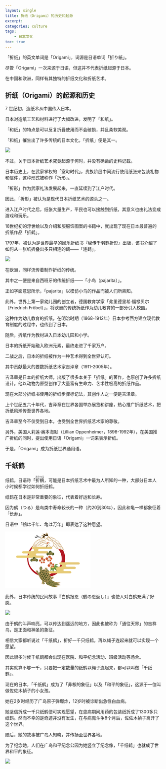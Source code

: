 ```yaml
---
layout: single
title: 折纸（Origami）的历史和起源
excerpt:
categories: culture
tags:
    - 日本文化
toc: true
---
```


「折纸」的英文单词是「Origami」，词源是日语单词「折り紙」。

尽管「Origami」一次来源于日语，但这并不代表折纸起源于日本。

在中国和欧洲，同样有其独特的折纸文化和折纸艺术。

## 折纸（Origami）的起源和历史

7 世纪初，造纸术从中国传入日本。

日本对造纸工艺和材料进行了大幅改进，发明了「和纸」。

「和纸」的特点是可以反复折叠使用而不会破损，并且柔软美观。

「和纸」催生出了许多传统的日本文化，「折纸」便是其一。

![](https://kogeijapan.com/element/shared/images/kj/ehime/title/ehime-02.jpg)

不过，关于日本折纸艺术究竟起源于何时，并没有确凿的史料记载。

日本历史上，在武家掌权的「室町时代」，贵族阶层中间流行使用纸张来包装礼物和信件，这种形式被称作「折形」。

「折形」作为武家礼法发展起来，一直延续到了江户时代。

因此，「折形」被认为是现代日本折纸艺术的源头之一。

进入江户时代之后，纸张大量生产，平民也可以接触到折纸，其意义也由礼法变成游戏和玩乐。

18世纪初的浮世绘以及介绍和服服饰图案的书籍中，就出现了现在日本最普遍的折纸作品「折鹤」。

1797年，被认为是世界最早的娱乐折纸书『秘传千羽鹤折形』出版，该书介绍了如何从一张纸折叠出多只相连的鹤——「连鹤」。

![](https://mag.japaaan.com/wp-content/uploads/2017/09/hiden-1280x720.jpg)

在欧洲，同样流传着制作折纸的传统。

其中之一便是来自西班牙的传统折纸——「小鸟<span class='more'>（pajarita）</span>」。

正如字面意思所示，「pajarita」以模仿小鸟的作品而被人们所熟知。

此外，世界上第一家幼儿园的创立者，德国教育学家「弗里德里希·福禄贝尔<span class='more'>（Friedrich Fröbel）</span>」，将欧洲的传统折纸作为幼儿教育的一部分引入校园。

这种作为幼儿教育的折纸，在明治时期<span class='more'>（1868-1912年）</span>日本参考西方建立现代教育制度的过程中，也传到了日本。

随后，折纸作为教材进入日本幼儿园和小学。

日本的折纸开始融入欧洲元素，最终走进了千家万户。

二战之后，日本的折纸被作为一种艺术得到全世界认可。

其中贡献最大的要数折纸艺术家吉泽章<span class='more'>（1911-2005年）</span>。

吉泽章是日本的折纸大师，出版了很多本关于「折纸」的著作，也原创了许多折纸设计。他以动物为原型创作了大量富有生命力、艺术性极高的折纸作品。

现在大部分折纸书使用的折纸步骤标记法，其创作人之一便是吉泽章。

上个世纪五六十年代，吉泽章在世界各国举办展览和讲座，热心推广折纸艺术，把折纸风潮传至世界各地。

吉泽章至今不仅受到日本，也受到全世界折纸艺术家的尊敬。

另外，美国人莉莲·奥本海默<span class='more'>（Lillian Oppenheimer，1898-1992年）</span>，在美国推广折纸的同时，提出使用日语「Origami」一词来表示折纸。

于是，「Origami」成为折纸世界通用语。

## 千纸鹤

纸鹤，日语称「<ruby>折鶴<rt>おりつる</rt></ruby>，可能是日本折纸艺术中最为人所知的一种，大部分日本人小时候都学过如何折纸鹤。

纸鹤在日本是非常重要的象征，代表着好运和长寿。

因为鹤<span class='more'>（つる）</span>是鸟类中寿命较长的一种<span class='more'>（约20到30年）</span>，因此和龟一样都象征着「长寿」。

日语中「鶴は千年、亀は万年」即表达了这种愿望。

![](/assets/images/origami/tsuru-to-kame.png)

此外，日本传统的民间故事『白鹤报恩<span class='more'>（鶴の恩返し）</span>』也使人对白鹤充满了好感。

![](https://www.gov-online.go.jp/eng/publicity/book/hlj/html/201410/img/img201410_09.jpg)

由于鹤的叫声响亮，可以传达到遥远的地方，因此也被称为「通往天界」的吉祥鸟，是正面和神圣的象征。

相信大家都听说过「千纸鹤」，折好一千只纸鹤，再以绳子连起来就可以实现一个愿望。

因此很多时候千纸鹤都会出现在医院、和平纪念活动、班级活动等场合。

其实就算不够一千，只要把一定数量的纸鹤以绳子连起来，都可以叫做「千纸鹤」。

现在的日本，「千纸鹤」成为了「非核的象征」以及「和平的象征」，这源于一位叫做佐佐木禎子的小女孩。

她在2岁时经历了广岛原子弹爆炸，12岁时被诊断出急性白血病。

她坚信折成一千只纸鹤便可实现愿望，在患病期间用药的包装纸折成了1300多只纸鹤。然而不幸的是奇迹并没有发生，在与病魔斗争8个月后，佐佐木禎子离开了这个世界。

随后，她的故事被广岛人知晓，并传扬至世界各地。

为了纪念她，人们在广岛和平纪念公园为她竖立了纪念像，「千纸鹤」也就成了世界和平的象征。

![](https://www.home-tv.co.jp/api/news/uploads/2023/08/fb3a72428f427493841af4cebbe8900c.jpg)
